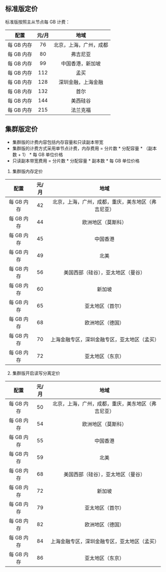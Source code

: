 
## 标准版定价

标准版按照主从节点每 GB 计费：

|配置|元/月|地域|
|:--:|:--:|:--:|
|每 GB 内存|76|北京，上海，广州，成都|
|每 GB 内存|80|弗吉尼亚|
|每 GB 内存|99|中国香港，新加坡|
|每 GB 内存|112|孟买|
|每 GB 内存|128|深圳金融，上海金融|
|每 GB 内存|132|首尔|
|每 GB 内存|144|美西硅谷|
|每 GB 内存|215|法兰克福|

## 集群版定价

- 集群版的计费内容包括内存容量和只读副本带宽
- 集群版的计费方式采用单节点计费，内存费用 = 分片数 * 分配容量 * （副本数 + 1） * 每 GB 单位价格
- 只读副本带宽费用 = 分片数 * 分配容量 * 副本数 * 每 GB 单位价格


1. 集群版内存定价
 
|配置|元/月|地域|
|:--:|:--:|:--:|
|每 GB 内存|42|北京，上海，广州，成都，重庆，美东地区（弗吉尼亚）|
|每 GB 内存|44|欧洲地区（莫斯科）|
|每 GB 内存|45|中国香港|
|每 GB 内存|49|北美|
|每 GB 内存|56|美国西部（硅谷），亚太地区（曼谷）|
|每 GB 内存|60|新加坡|
|每 GB 内存|65|亚太地区（首尔）|
|每 GB 内存|68|欧洲地区（德国）|
|每 GB 内存|70|上海金融专区，深圳金融专区，亚太地区（孟买）|
|每 GB 内存|72|亚太地区（东京）|

2. 集群版开启读写分离定价

|配置|元/月|地域|
|:--:|:--:|:--:|
|每 GB 内存|50|北京，上海，广州，成都，重庆，美东地区（弗吉尼亚）|
|每 GB 内存|54|欧洲地区（莫斯科）|
|每 GB 内存|55|中国香港|
|每 GB 内存|59|北美|
|每 GB 内存|68|美国西部（硅谷），亚太地区（曼谷）|
|每 GB 内存|72|新加坡|
|每 GB 内存|79|亚太地区（首尔）|
|每 GB 内存|82|欧洲地区（德国）|
|每 GB 内存|84|上海金融专区，深圳金融专区，亚太地区（孟买）|
|每 GB 内存|86|亚太地区（东京）|


